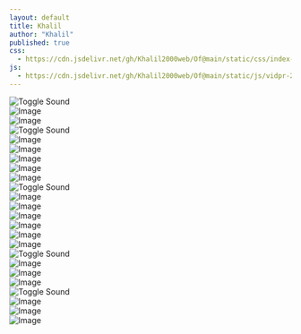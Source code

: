 ```yaml
---
layout: default
title: Khalil
author: "Khalil"
published: true
css:
  - https://cdn.jsdelivr.net/gh/Khalil2000web/Of@main/static/css/index-ii.css
js:
  - https://cdn.jsdelivr.net/gh/Khalil2000web/Of@main/static/js/vidpr-25-ii.js
---
```


<div class="galmain3">
<div class="video-container"><canvas></canvas><video poster="https://pub-f4c4477afe9541f7a586037aaee49080.r2.dev/IMG_8992.jpeg" src="https://pub-19025506a9754f36baa46a24e6f84719.r2.dev/video-output-41CC8F37-AEAD-457B-9DD6-98182EE735FD-1.mov" muted loop autoplay playsinline preload="auto" style="display:none;"></video><div class="spinner"></div><div class="sound-btn"><img src="https://khaliil.com/static/images/icon-mute.svg" alt="Toggle Sound"></div><div class="error-message"></div><div class="play-btn"></div></div>
<div style="pointer-events: none;"><img src="https://pub-19025506a9754f36baa46a24e6f84719.r2.dev/IMG_8715.jpeg" class="image" alt="Image" loading="lazy" decoding="async"></div>
<div style="pointer-events: none;"><img src="https://pub-19025506a9754f36baa46a24e6f84719.r2.dev/photo-output.jpeg" class="image" alt="Image" loading="lazy" decoding="async"></div>
<div class="video-container"><canvas></canvas><video poster="https://pub-f4c4477afe9541f7a586037aaee49080.r2.dev/IMG_8920.jpeg" src="https://pub-19025506a9754f36baa46a24e6f84719.r2.dev/IMG_8716.mov" muted loop autoplay playsinline preload="auto" style="display:none;"></video><div class="spinner"></div><div class="sound-btn"><img src="https://khaliil.com/static/images/icon-mute.svg" alt="Toggle Sound"></div><div class="error-message"></div><div class="play-btn"></div></div>
<div style="pointer-events: none;"><img src="https://pub-19025506a9754f36baa46a24e6f84719.r2.dev/IMG_8689.jpeg" class="image" alt="Image" loading="lazy" decoding="async"></div>
<div style="pointer-events: none;"><img src="https://pub-19025506a9754f36baa46a24e6f84719.r2.dev/IMG_8688.jpeg" class="image" alt="Image" loading="lazy" decoding="async"></div>
<div style="pointer-events: none;"><img src="https://pub-19025506a9754f36baa46a24e6f84719.r2.dev/7F1676A1-8097-42C8-9F2D-E1B2F49FD8BF.jpeg" class="image" alt="Image" loading="lazy" decoding="async"></div>
<div style="pointer-events: none;"><img src="https://pub-19025506a9754f36baa46a24e6f84719.r2.dev/F1B9BD09-36AF-4A08-9E5A-6895A6262481.jpeg" class="image" alt="Image" loading="lazy" decoding="async"></div>
<div style="pointer-events: none;"><img src="https://pub-19025506a9754f36baa46a24e6f84719.r2.dev/GMP_U2F2ZUdIMDE%3D.gif" class="image" alt="Image" loading="lazy" decoding="async"></div>
<div class="video-container"><canvas></canvas><video src="https://pub-.r2.dev/IMG_7630.mov" muted loop autoplay playsinline preload="auto" style="display:none;"></video><div class="spinner"></div><div class="sound-btn"><img src="https://khaliil.com/static/images/icon-mute.svg" alt="Toggle Sound"></div><div class="error-message"></div><div class="play-btn"></div></div>
<div style="pointer-events: none;"><img src="https://pub-19025506a9754f36baa46a24e6f84719.r2.dev/BSRQPNCVESHWMQPAMFT.HEIC" class="image" alt="Image" loading="lazy" decoding="async"></div>
<div style="pointer-events: none;"><img src="https://pub-19025506a9754f36baa46a24e6f84719.r2.dev/IMG_8285.jpeg" class="image" alt="Image" loading="lazy" decoding="async"></div>
<div style="pointer-events: none;"><img src="https://pub-19025506a9754f36baa46a24e6f84719.r2.dev/IMG_8275.jpeg" class="image" alt="Image" loading="lazy" decoding="async"></div>
<div style="pointer-events: none;"><img src="https://pub-65e50ac10e764e13b41536c10d90f540.r2.dev/PICT0008.jpeg" class="image" alt="Image" loading="lazy" decoding="async"></div>
<div style="pointer-events: none;"><img src="https://pub-65e50ac10e764e13b41536c10d90f540.r2.dev/IMG_3665.jpeg" class="image" alt="Image" loading="lazy" decoding="async"></div>
<div style="pointer-events: none;"><img src="https://pub-65e50ac10e764e13b41536c10d90f540.r2.dev/IMG_3652.jpeg" class="image" alt="Image" loading="lazy" decoding="async"></div>
<div class="video-container"><canvas></canvas><video src="https://pub-65e50ac10e764e13b41536c10d90f540.r2.dev/PICT0017.mov" muted loop autoplay playsinline preload="auto" style="display:none;"></video><div class="spinner"></div><div class="sound-btn"><img src="https://khaliil.com/static/images/icon-mute.svg" alt="Toggle Sound"></div><div class="error-message"></div><div class="play-btn"></div></div>
<div style="pointer-events: none;"><img src="https://pub-65e50ac10e764e13b41536c10d90f540.r2.dev/IMG_3481.jpeg" class="image" alt="Image" loading="lazy" decoding="async"></div>
<div style="pointer-events: none;"><img src="https://pub-65e50ac10e764e13b41536c10d90f540.r2.dev/IMG_3461.jpeg" class="image" alt="Image" loading="lazy" decoding="async"></div>
<div style="pointer-events: none;"><img src="https://pub-65e50ac10e764e13b41536c10d90f540.r2.dev/IMG_3215.jpeg" class="image" alt="Image" loading="lazy" decoding="async"></div>
<div class="video-container"><canvas></canvas><video src="https://pub-65e50ac10e764e13b41536c10d90f540.r2.dev/copy_0DC02DE5-7A5F-4EBA-910D-979F5451C1EF.mov" muted loop autoplay playsinline preload="auto" style="display:none;"></video><div class="spinner"></div><div class="sound-btn"><img src="https://khaliil.com/static/images/icon-mute.svg" alt="Toggle Sound"></div><div class="error-message"></div><div class="play-btn"></div></div>
<div style="pointer-events: none;"><img src="https://pub-65e50ac10e764e13b41536c10d90f540.r2.dev/IMG_2695.jpeg" class="image" alt="Image" loading="lazy" decoding="async"></div>
<div style="pointer-events: none;"><img src="https://pub-65e50ac10e764e13b41536c10d90f540.r2.dev/IMG_0825.jpeg" class="image" alt="Image" loading="lazy" decoding="async"></div>
<div style="pointer-events: none;"><img src="https://pub-65e50ac10e764e13b41536c10d90f540.r2.dev/afe87cb6-1819-455e-b9f1-e30195a4e2cd.jpeg" class="image" alt="Image" loading="lazy" decoding="async"></div>

</div>